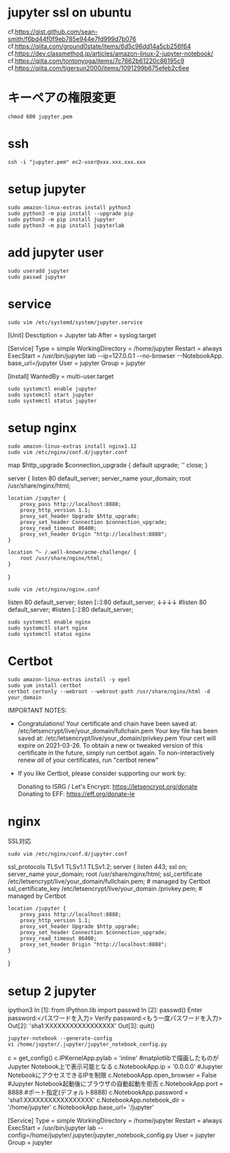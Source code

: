 # jupyter ssl on ubuntu
cf.https://gist.github.com/sean-smith/f6bd44f0f9eb785e944e7fd999d7b076
cf.https://qiita.com/ground0state/items/6d5c96dd14a5cb256f64
cf.https://dev.classmethod.jp/articles/amazon-linux-2-jupyter-notebook/
cf.https://qiita.com/tontonyoga/items/7c7662b61220c86195c9
cf.https://qiita.com/tigersun2000/items/1091299b675efeb2c6ee

# キーペアの権限変更
```
chmod 600 jupyter.pem
```

# ssh
```
ssh -i "jupyter.pem" ec2-user@xxx.xxx.xxx.xxx
```

# setup jupyter
```
sudo amazon-linux-extras install python3
sudo python3 -m pip install --upgrade pip
sudo python3 -m pip install jupyter
sudo python3 -m pip install jupyterlab
```

# add jupyter user
```
sudo useradd jupyter
sudo passwd jupyter
```

# service
```
sudo vim /etc/systemd/system/jupyter.service
```

[Unit]
Desctiption = Jupyter lab
After = syslog.target

[Service]
Type = simple
WorkingDirectory = /home/jupyter
Restart = always
ExecStart = /usr/bin/jupyter lab --ip=127.0.0.1 --no-browser --NotebookApp.
base_url=/jupyter
User = jupyter
Group = jupyter

[Install]
WantedBy = multi-user.target

```
sudo systemctl enable jupyter
sudo systemctl start jupyter
sudo systemctl status jupyter
```

# setup nginx
```
sudo amazon-linux-extras install nginx1.12
sudo vim /etc/nginx/conf.d/jupyter.conf
```

map $http_upgrade $connection_upgrade {
    default upgrade;
    '' close;
}

server {
    listen 80 default_server;
    server_name your_domain;
    root /usr/share/nginx/html;

    location /jupyter {
        proxy_pass http://localhost:8888;
        proxy_http_version 1.1;
        proxy_set_header Upgrade $http_upgrade;
        proxy_set_header Connection $connection_upgrade;
        proxy_read_timeout 86400;
        proxy_set_header Origin "http://localhost:8888";
    }

    location ^~ /.well-known/acme-challenge/ {
        root /usr/share/nginx/html;
    }
}

```
sudo vim /etc/nginx/nginx.conf
```

listen 80 default_server;
listen [::]:80 default_server;
↓↓↓↓
#listen 80 default_server;
#listen [::]:80 default_server;

```
sudo systemctl enable nginx
sudo systemctl start nginx
sudo systemctl status nginx
```

# Certbot
```
sudo amazon-linux-extras install -y epel
sudo yum install certbot
certbot certonly --webroot --webroot-path /usr/share/nginx/html -d your_domain
```

IMPORTANT NOTES:
 - Congratulations! Your certificate and chain have been saved at:
   /etc/letsencrypt/live/your_domain/fullchain.pem
   Your key file has been saved at:
   /etc/letsencrypt/live/your_domain/privkey.pem
   Your cert will expire on 2021-03-26. To obtain a new or tweaked
   version of this certificate in the future, simply run certbot
   again. To non-interactively renew *all* of your certificates, run
   "certbot renew"
 - If you like Certbot, please consider supporting our work by:

   Donating to ISRG / Let's Encrypt:   https://letsencrypt.org/donate
   Donating to EFF:                    https://eff.org/donate-le

# nginx
SSL対応

```
sudo vim /etc/nginx/conf.d/jupyter.conf
```

ssl_protocols TLSv1 TLSv1.1 TLSv1.2;
server {
    listen 443;
    ssl on;
    server_name your_domain;
    root /usr/share/nginx/html;
    ssl_certificate /etc/letsencrypt/live/your_domain/fullchain.pem; # managed by Certbot
    ssl_certificate_key /etc/letsencrypt/live/your_domain
    /privkey.pem; # managed by Certbot

    location /jupyter {
        proxy_pass http://localhost:8888;
        proxy_http_version 1.1;
        proxy_set_header Upgrade $http_upgrade;
        proxy_set_header Connection $connection_upgrade;
        proxy_read_timeout 86400;
        proxy_set_header Origin "http://localhost:8888";
    }
}

# setup 2 jupyter 
ipython3
In [1]: from IPython.lib import passwd
In [2]: passwd()
Enter password:<パスワードを入力>
Verify password:<もう一度パスワードを入力>
Out[2]: 'sha1:XXXXXXXXXXXXXXXXX'
Out[3]: quit()

```
jupyter-notebook --generate-config
vi /home/jupyter/.jupyter/jupyter_notebook_config.py
```

c = get_config()
c.IPKernelApp.pylab = 'inline' #matplotlibで描画したものがJupyter Notebook上で表示可能となる
c.NotebookApp.ip = '0.0.0.0' #Jupyter NotebookにアクセスできるIPを制限
c.NotebookApp.open_browser = False #Jupyter Notebook起動後にブラウザの自動起動を拒否
c.NotebookApp.port = 8888 #ポート指定(デフォルト8888)
c.NotebookApp.password = 'sha1:XXXXXXXXXXXXXXXXX'
c.NotebookApp.notebook_dir = '/home/jupyter'
c.NotebookApp.base_url= '/jupyter'

[Service]
Type = simple
WorkingDirectory = /home/jupyter
Restart = always
ExecStart = /usr/bin/jupyter lab --config=/home/jupyter/.jupyter/jupyter_notebook_config.py
User = jupyter
Group = jupyter
